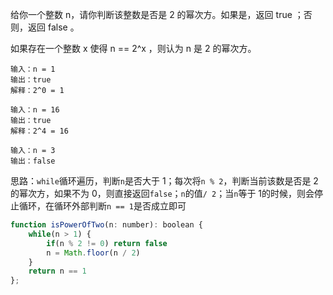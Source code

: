 给你一个整数 n，请你判断该整数是否是 2 的幂次方。如果是，返回 true ；否则，返回 false 。

如果存在一个整数 x 使得 n == 2^x ，则认为 n 是 2 的幂次方。

```
输入：n = 1
输出：true
解释：2^0 = 1

输入：n = 16
输出：true
解释：2^4 = 16

输入：n = 3
输出：false
```

思路：`while`循环遍历，判断`n`是否大于 1；每次将`n % 2`，判断当前该数是否是 2 的幂次方，如果不为 0，则直接返回`false`；`n`的值`/ 2`；当`n`等于 1的时候，则会停止循环，在循环外部判断`n == 1`是否成立即可

```js
function isPowerOfTwo(n: number): boolean {
    while(n > 1) {
        if(n % 2 != 0) return false
        n = Math.floor(n / 2)
    }
    return n == 1
};
```

